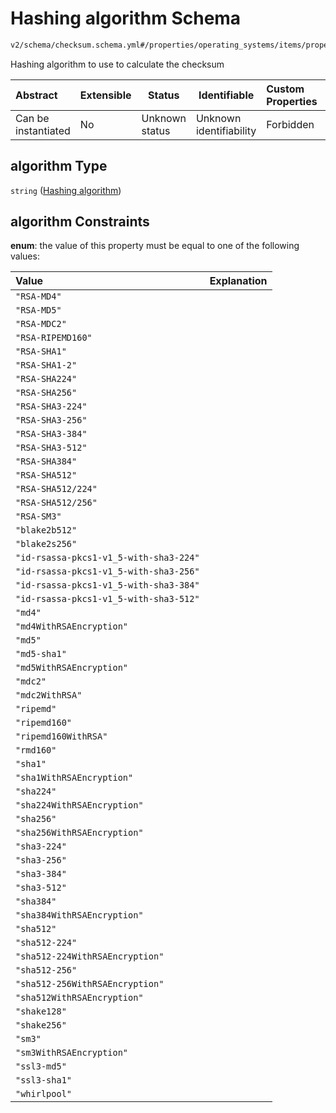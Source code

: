 # Hashing algorithm Schema

```txt
v2/schema/checksum.schema.yml#/properties/operating_systems/items/properties/steps/items/properties/actions/items/oneOf/20/properties/core:manual_download/properties/file/properties/checksum/properties/algorithm
```

Hashing algorithm to use to calculate the checksum


| Abstract            | Extensible | Status         | Identifiable            | Custom Properties | Additional Properties | Access Restrictions | Defined In                                                           |
| :------------------ | ---------- | -------------- | ----------------------- | :---------------- | --------------------- | ------------------- | -------------------------------------------------------------------- |
| Can be instantiated | No         | Unknown status | Unknown identifiability | Forbidden         | Allowed               | none                | [device.schema.json\*](../device.schema.json "open original schema") |

## algorithm Type

`string` ([Hashing algorithm](device-properties-operating-systems-operating-system-properties-steps-step-properties-group-step-action-oneof-coremanual_download-action-properties-coremanual_download-action-properties-file-properties-checksum-properties-hashing-algorithm.md))

## algorithm Constraints

**enum**: the value of this property must be equal to one of the following values:

| Value                                  | Explanation |
| :------------------------------------- | ----------- |
| `"RSA-MD4"`                            |             |
| `"RSA-MD5"`                            |             |
| `"RSA-MDC2"`                           |             |
| `"RSA-RIPEMD160"`                      |             |
| `"RSA-SHA1"`                           |             |
| `"RSA-SHA1-2"`                         |             |
| `"RSA-SHA224"`                         |             |
| `"RSA-SHA256"`                         |             |
| `"RSA-SHA3-224"`                       |             |
| `"RSA-SHA3-256"`                       |             |
| `"RSA-SHA3-384"`                       |             |
| `"RSA-SHA3-512"`                       |             |
| `"RSA-SHA384"`                         |             |
| `"RSA-SHA512"`                         |             |
| `"RSA-SHA512/224"`                     |             |
| `"RSA-SHA512/256"`                     |             |
| `"RSA-SM3"`                            |             |
| `"blake2b512"`                         |             |
| `"blake2s256"`                         |             |
| `"id-rsassa-pkcs1-v1_5-with-sha3-224"` |             |
| `"id-rsassa-pkcs1-v1_5-with-sha3-256"` |             |
| `"id-rsassa-pkcs1-v1_5-with-sha3-384"` |             |
| `"id-rsassa-pkcs1-v1_5-with-sha3-512"` |             |
| `"md4"`                                |             |
| `"md4WithRSAEncryption"`               |             |
| `"md5"`                                |             |
| `"md5-sha1"`                           |             |
| `"md5WithRSAEncryption"`               |             |
| `"mdc2"`                               |             |
| `"mdc2WithRSA"`                        |             |
| `"ripemd"`                             |             |
| `"ripemd160"`                          |             |
| `"ripemd160WithRSA"`                   |             |
| `"rmd160"`                             |             |
| `"sha1"`                               |             |
| `"sha1WithRSAEncryption"`              |             |
| `"sha224"`                             |             |
| `"sha224WithRSAEncryption"`            |             |
| `"sha256"`                             |             |
| `"sha256WithRSAEncryption"`            |             |
| `"sha3-224"`                           |             |
| `"sha3-256"`                           |             |
| `"sha3-384"`                           |             |
| `"sha3-512"`                           |             |
| `"sha384"`                             |             |
| `"sha384WithRSAEncryption"`            |             |
| `"sha512"`                             |             |
| `"sha512-224"`                         |             |
| `"sha512-224WithRSAEncryption"`        |             |
| `"sha512-256"`                         |             |
| `"sha512-256WithRSAEncryption"`        |             |
| `"sha512WithRSAEncryption"`            |             |
| `"shake128"`                           |             |
| `"shake256"`                           |             |
| `"sm3"`                                |             |
| `"sm3WithRSAEncryption"`               |             |
| `"ssl3-md5"`                           |             |
| `"ssl3-sha1"`                          |             |
| `"whirlpool"`                          |             |
